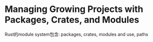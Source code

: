 # Managing Growing Projects with Packages, Crates, and Modules
Rust的module system包含: packages, crates, modules and use, paths
